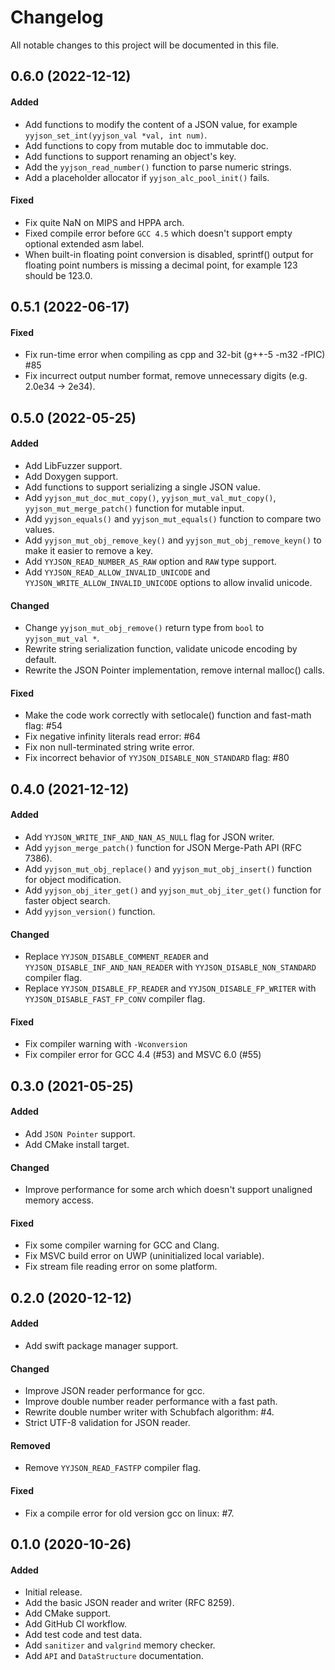 # Changelog
All notable changes to this project will be documented in this file.


## 0.6.0 (2022-12-12)
#### Added
- Add functions to modify the content of a JSON value, for example `yyjson_set_int(yyjson_val *val, int num)`.
- Add functions to copy from mutable doc to immutable doc.
- Add functions to support renaming an object's key.
- Add the `yyjson_read_number()` function to parse numeric strings.
- Add a placeholder allocator if `yyjson_alc_pool_init()` fails.

#### Fixed
- Fix quite NaN on MIPS and HPPA arch.
- Fixed compile error before `GCC 4.5` which doesn't support empty optional extended asm label.
- When built-in floating point conversion is disabled, sprintf() output for floating point numbers is missing a decimal point, for example 123 should be 123.0.


## 0.5.1 (2022-06-17)
#### Fixed
- Fix run-time error when compiling as cpp and 32-bit (g++-5 -m32 -fPIC) #85
- Fix incurrect output number format, remove unnecessary digits (e.g. 2.0e34 -> 2e34).


## 0.5.0 (2022-05-25)
#### Added
- Add LibFuzzer support.
- Add Doxygen support.
- Add functions to support serializing a single JSON value.
- Add `yyjson_mut_doc_mut_copy()`, `yyjson_mut_val_mut_copy()`, `yyjson_mut_merge_patch()` function for mutable input.
- Add `yyjson_equals()` and `yyjson_mut_equals()` function to compare two values.
- Add `yyjson_mut_obj_remove_key()` and `yyjson_mut_obj_remove_keyn()` to make it easier to remove a key.
- Add `YYJSON_READ_NUMBER_AS_RAW` option and `RAW` type support.
- Add `YYJSON_READ_ALLOW_INVALID_UNICODE` and `YYJSON_WRITE_ALLOW_INVALID_UNICODE` options to allow invalid unicode.

#### Changed
- Change `yyjson_mut_obj_remove()` return type from `bool` to `yyjson_mut_val *`.
- Rewrite string serialization function, validate unicode encoding by default.
- Rewrite the JSON Pointer implementation, remove internal malloc() calls.

#### Fixed
- Make the code work correctly with setlocale() function and fast-math flag: #54
- Fix negative infinity literals read error: #64
- Fix non null-terminated string write error.
- Fix incorrect behavior of `YYJSON_DISABLE_NON_STANDARD` flag: #80


## 0.4.0 (2021-12-12)
#### Added
- Add `YYJSON_WRITE_INF_AND_NAN_AS_NULL` flag for JSON writer.
- Add `yyjson_merge_patch()` function for JSON Merge-Path API (RFC 7386).
- Add `yyjson_mut_obj_replace()` and `yyjson_mut_obj_insert()` function for object modification.
- Add `yyjson_obj_iter_get()` and `yyjson_mut_obj_iter_get()` function for faster object search.
- Add `yyjson_version()` function.

#### Changed
- Replace `YYJSON_DISABLE_COMMENT_READER` and `YYJSON_DISABLE_INF_AND_NAN_READER` with `YYJSON_DISABLE_NON_STANDARD` compiler flag.
- Replace `YYJSON_DISABLE_FP_READER` and `YYJSON_DISABLE_FP_WRITER` with `YYJSON_DISABLE_FAST_FP_CONV` compiler flag.

#### Fixed
- Fix compiler warning with `-Wconversion`
- Fix compiler error for GCC 4.4 (#53) and MSVC 6.0 (#55)


## 0.3.0 (2021-05-25)
#### Added
- Add `JSON Pointer` support.
- Add CMake install target.

#### Changed
- Improve performance for some arch which doesn't support unaligned memory access.

#### Fixed
- Fix some compiler warning for GCC and Clang.
- Fix MSVC build error on UWP (uninitialized local variable).
- Fix stream file reading error on some platform.


## 0.2.0 (2020-12-12)
#### Added
- Add swift package manager support.

#### Changed
- Improve JSON reader performance for gcc.
- Improve double number reader performance with a fast path.
- Rewrite double number writer with Schubfach algorithm: #4.
- Strict UTF-8 validation for JSON reader.

#### Removed
- Remove `YYJSON_READ_FASTFP` compiler flag.

#### Fixed
- Fix a compile error for old version gcc on linux: #7.


## 0.1.0 (2020-10-26)
#### Added
- Initial release.
- Add the basic JSON reader and writer (RFC 8259).
- Add CMake support.
- Add GitHub CI workflow.
- Add test code and test data.
- Add `sanitizer` and `valgrind` memory checker.
- Add `API` and `DataStructure` documentation.
